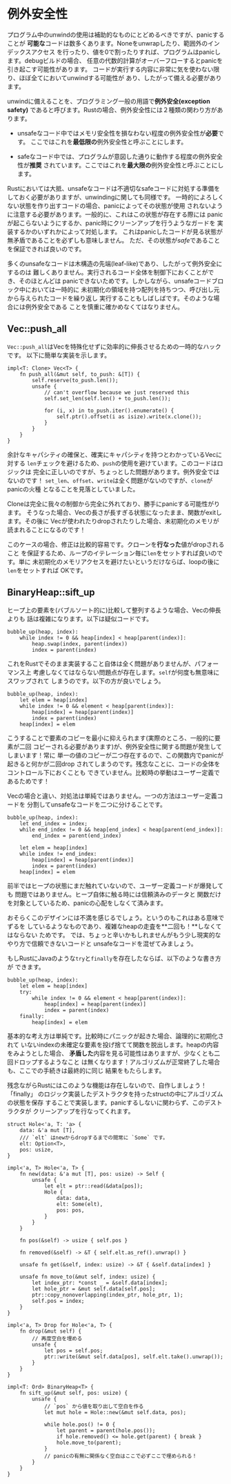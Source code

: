 <!-- # Exception Safety -->
# 例外安全性

<!--
Although programs should use unwinding sparingly, there's a lot of code that
*can* panic. If you unwrap a None, index out of bounds, or divide by 0, your
program will panic. On debug builds, every arithmetic operation can panic
if it overflows. Unless you are very careful and tightly control what code runs,
pretty much everything can unwind, and you need to be ready for it.
-->
プログラム中のunwindの使用は補助的なものにとどめるべきですが、panicすることが
**可能な**コードは数多くあります。Noneをunwrapしたり、範囲外のインデックスアクセス
を行ったり、値を0で割ったりすれば、プログラムはpanicします。debugビルドの場合、
任意の代数的計算がオーバーフローするとpanicを引き起こす可能性があります。
コードが実行する内容に非常に気を使わない限り、ほぼ全てにおいてunwindする可能性が
あり、したがって備える必要があります。

<!--
Being ready for unwinding is often referred to as *exception safety*
in the broader programming world. In Rust, there are two levels of exception
safety that one may concern themselves with:
-->
unwindに備えることを、プログラミング一般の用語で**例外安全(exception safety)**
であると呼びます。Rustの場合、例外安全性には２種類の関わり方があります。


<!--
* In unsafe code, we *must* be exception safe to the point of not violating
  memory safety. We'll call this *minimal* exception safety.
-->
* unsafeなコード中ではメモリ安全性を損なわない程度の例外安全性が**必要**です。
ここではこれを**最低限の**例外安全性と呼ぶことにします。

<!--
* In safe code, it is *good* to be exception safe to the point of your program
  doing the right thing. We'll call this *maximal* exception safety.
 -->
* safeなコード中では、プログラムが意図した通りに動作する程度の例外安全性が**推奨**
されています。ここではこれを**最大限の**例外安全性と呼ぶことにします。

<!--
As is the case in many places in Rust, Unsafe code must be ready to deal with
bad Safe code when it comes to unwinding. Code that transiently creates
unsound states must be careful that a panic does not cause that state to be
used. Generally this means ensuring that only non-panicking code is run while
these states exist, or making a guard that cleans up the state in the case of
a panic. This does not necessarily mean that the state a panic witnesses is a
fully coherent state. We need only guarantee that it's a *safe* state.
-->
Rustにおいては大抵、unsafeなコードは不適切なsafeコードに対処する準備を
しておく必要がありますが、unwindingに関しても同様です。
一時的によろしくない状態を作り出すコードの場合、panicによってその状態が使用
されないように注意する必要があります。一般的に、これはこの状態が存在する際には
panicが起こらないようにするか、panic時にクリーンアップを行うようなガードを
実装するかのいずれかによって対処します。
これはpanicしたコードが見る状態が無矛盾であることを必ずしも意味しません。
ただ、その状態が*safe*であることを保証できれば良いのです。

<!--
Most Unsafe code is leaf-like, and therefore fairly easy to make exception-safe.
It controls all the code that runs, and most of that code can't panic. However
it is not uncommon for Unsafe code to work with arrays of temporarily
uninitialized data while repeatedly invoking caller-provided code. Such code
needs to be careful and consider exception safety.
-->
多くのunsafeなコードは木構造の先端(leaf-like)であり、したがって例外安全にするのは
難しくありません。実行されるコード全体を制御下におくことができ、そのほとんどは
panicできないためです。しかしながら、unsafeコードブロック中においては一時的に
未初期化の領域を持つ配列を持ちつつ、呼び出し元から与えられたコードを繰り返し
実行することもしばしばです。そのような場合には例外安全である
ことを慎重に確かめなくてはなりません。


## Vec::push_all

<!--
`Vec::push_all` is a temporary hack to get extending a Vec by a slice reliably
efficient without specialization. Here's a simple implementation:
-->
`Vec::push_all`はVecを特殊化せずに効率的に伸長させるための一時的なハックです。
以下に簡単な実装を示します。

```rust,ignore
impl<T: Clone> Vec<T> {
    fn push_all(&mut self, to_push: &[T]) {
        self.reserve(to_push.len());
        unsafe {
            // can't overflow because we just reserved this
            self.set_len(self.len() + to_push.len());

            for (i, x) in to_push.iter().enumerate() {
                self.ptr().offset(i as isize).write(x.clone());
            }
        }
    }
}
```

<!--
We bypass `push` in order to avoid redundant capacity and `len` checks on the
Vec that we definitely know has capacity. The logic is totally correct, except
there's a subtle problem with our code: it's not exception-safe! `set_len`,
`offset`, and `write` are all fine; `clone` is the panic bomb we over-looked.
-->
余計なキャパシティの確保と、確実にキャパシティを持つとわかっているVecに対する
`len`チェックを避けるため、`push`の使用を避けています。このコードはロジックは
完全に正しいのですが、ちょっとした問題があります。例外安全ではないのです！
`set_len`、`offset`、`write`は全く問題がないのですが、`clone`がpanicの火種
となることを見落としていました。

<!--
Clone is completely out of our control, and is totally free to panic. If it
does, our function will exit early with the length of the Vec set too large. If
the Vec is looked at or dropped, uninitialized memory will be read!
-->
Cloneは完全に我々の制御から完全に外れており、勝手にpanicする可能性がります。
そうなった場合、Vecの長さが長すぎる状態になったまま、関数がexitします。その後に
Vecが使われたりdropされたりした場合、未初期化のメモリが読まれることになるのです！

<!--
The fix in this case is fairly simple. If we want to guarantee that the values
we *did* clone are dropped, we can set the `len` every loop iteration. If we
just want to guarantee that uninitialized memory can't be observed, we can set
the `len` after the loop.
-->
このケースの場合、修正は比較的容易です。クローンを**行なった**値がdropされること
を保証するため、ループのイテレーション毎に`len`をセットすれば良いのです。単に
未初期化のメモリアクセスを避けたいというだけならば、loopの後に`len`をセットすれば
OKです。



## BinaryHeap::sift_up

<!--
Bubbling an element up a heap is a bit more complicated than extending a Vec.
The pseudocode is as follows:
-->
ヒープ上の要素を(バブルソート的に)比較して整列するような場合、Vecの伸長よりも
話は複雑になります。以下は疑似コードです。

```text
bubble_up(heap, index):
    while index != 0 && heap[index] < heap[parent(index)]:
        heap.swap(index, parent(index))
        index = parent(index)

```

<!--
A literal transcription of this code to Rust is totally fine, but has an annoying
performance characteristic: the `self` element is swapped over and over again
uselessly. We would rather have the following:
-->
これをRustでそのまま実装すること自体は全く問題がありませんが、パフォーマンス上
考慮しなくてはならない問題点が存在します。`self`が何度も無意味にスワップされて
しまうのです。以下の方が良いでしょう。

```text
bubble_up(heap, index):
    let elem = heap[index]
    while index != 0 && element < heap[parent(index)]:
        heap[index] = heap[parent(index)]
        index = parent(index)
    heap[index] = elem
```

<!--
This code ensures that each element is copied as little as possible (it is in
fact necessary that elem be copied twice in general). However it now exposes
some exception safety trouble! At all times, there exists two copies of one
value. If we panic in this function something will be double-dropped.
Unfortunately, we also don't have full control of the code: that comparison is
user-defined!
-->
こうすることで要素のコピーを最小に抑えられます(実際のところ、一般的に要素が二回
コピーされる必要があります)が、例外安全性に関する問題が発生してしまいます！常に
単一の値のコピーが二つ存在するので、この関数内でpanicが起きると何かが二回drop
されてしまうのです。残念なことに、コードの全体をコントロール下におくことも
できていません。比較時の挙動はユーザー定義であるためです！

<!--
Unlike Vec, the fix isn't as easy here. One option is to break the user-defined
code and the unsafe code into two separate phases:
-->
Vecの場合と違い、対処法は単純ではありません。一つの方法はユーザー定義コードを
分割してunsafeなコードを二つに分けることです。

```text
bubble_up(heap, index):
    let end_index = index;
    while end_index != 0 && heap[end_index] < heap[parent(end_index)]:
        end_index = parent(end_index)

    let elem = heap[index]
    while index != end_index:
        heap[index] = heap[parent(index)]
        index = parent(index)
    heap[index] = elem
```

<!--
If the user-defined code blows up, that's no problem anymore, because we haven't
actually touched the state of the heap yet. Once we do start messing with the
heap, we're working with only data and functions that we trust, so there's no
concern of panics.
-->
前半ではヒープの状態にまだ触れていないので、ユーザー定義コードが爆発しても
問題ではありません。ヒープ自体に触る時には信頼済みのデータと
関数だけを対象としているため、panicの心配をしなくて済みます。

<!--
Perhaps you're not happy with this design. Surely it's cheating! And we have
to do the complex heap traversal *twice*! Alright, let's bite the bullet. Let's
intermix untrusted and unsafe code *for reals*.
-->
おそらくこのデザインには不満を感じるでしょう。というのもこれはある意味でずるを
しているようなものであり、複雑なheapの走査を**二回も！**しなくてはならない
ためです。
では、ちょっと辛いかもしれませんがもう少し現実的なやり方で信頼できないコードと
unsafeなコードを混ぜてみましょう。

<!--
If Rust had `try` and `finally` like in Java, we could do the following:
-->
もしRustにJavaのような`try`と`finally`を存在したならば、以下のような書き方が
できます。

```text
bubble_up(heap, index):
    let elem = heap[index]
    try:
        while index != 0 && element < heap[parent(index)]:
            heap[index] = heap[parent(index)]
            index = parent(index)
    finally:
        heap[index] = elem
```

<!--
The basic idea is simple: if the comparison panics, we just toss the loose
element in the logically uninitialized index and bail out. Anyone who observes
the heap will see a potentially *inconsistent* heap, but at least it won't
cause any double-drops! If the algorithm terminates normally, then this
operation happens to coincide precisely with the how we finish up regardless.
-->
基本的な考え方は単純です。比較時にパニックが起きた場合、論理的に初期化されて
いないindexの未確定な要素を投げ捨てて関数を脱出します。heapの内容をみようとした場合、
**矛盾した**内容を見る可能性はありますが、少なくとも二回ドロップするようなこと
は無くなります！アルゴリズムが正常終了した場合も、ここでの手続きは最終的に同じ
結果をもたらします。

<!--
Sadly, Rust has no such construct, so we're going to need to roll our own! The
way to do this is to store the algorithm's state in a separate struct with a
destructor for the "finally" logic. Whether we panic or not, that destructor
will run and clean up after us.
-->
残念ながらRustにはこのような機能は存在しないので、自作しましょう！「finally」
のロジック実装したデストラクタを持ったstructの中にアルゴリズムの状態を保存
することで実装します。panicするしないに関わらず、このデストラクタが
クリーンアップを行なってくれます。

```rust,ignore
struct Hole<'a, T: 'a> {
    data: &'a mut [T],
    /// `elt` はnewからdropするまでの間常に `Some` です。
    elt: Option<T>,
    pos: usize,
}

impl<'a, T> Hole<'a, T> {
    fn new(data: &'a mut [T], pos: usize) -> Self {
        unsafe {
            let elt = ptr::read(&data[pos]);
            Hole {
                data: data,
                elt: Some(elt),
                pos: pos,
            }
        }
    }

    fn pos(&self) -> usize { self.pos }

    fn removed(&self) -> &T { self.elt.as_ref().unwrap() }

    unsafe fn get(&self, index: usize) -> &T { &self.data[index] }

    unsafe fn move_to(&mut self, index: usize) {
        let index_ptr: *const _ = &self.data[index];
        let hole_ptr = &mut self.data[self.pos];
        ptr::copy_nonoverlapping(index_ptr, hole_ptr, 1);
        self.pos = index;
    }
}

impl<'a, T> Drop for Hole<'a, T> {
    fn drop(&mut self) {
        // 再度空白を埋める
        unsafe {
            let pos = self.pos;
            ptr::write(&mut self.data[pos], self.elt.take().unwrap());
        }
    }
}

impl<T: Ord> BinaryHeap<T> {
    fn sift_up(&mut self, pos: usize) {
        unsafe {
            // `pos` から値を取り出して空白を作る
            let mut hole = Hole::new(&mut self.data, pos);

            while hole.pos() != 0 {
                let parent = parent(hole.pos());
                if hole.removed() <= hole.get(parent) { break }
                hole.move_to(parent);
            }
            // panicの有無に関係なく空白はここで必ずここで埋められる！
        }
    }
}
```
